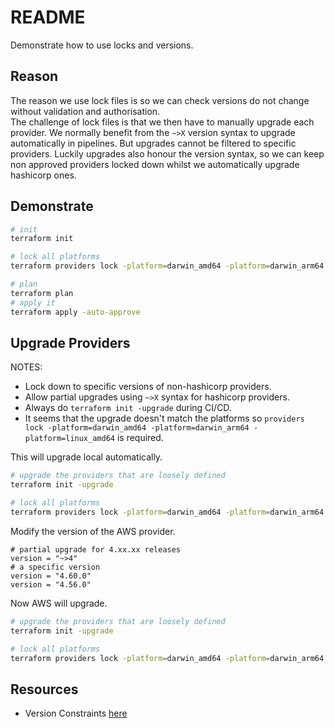 # README

Demonstrate how to use locks and versions.  

## Reason

The reason we use lock files is so we can check versions do not change without validation and authorisation.  
The challenge of lock files is that we then have to manually upgrade each provider.  We normally benefit from the `~>X` version syntax to upgrade automatically in pipelines.
But upgrades cannot be filtered to specific providers.  Luckily upgrades also honour the version syntax, so we can keep non approved providers locked down whilst we automatically upgrade hashicorp ones.  

## Demonstrate

```sh
# init
terraform init

# lock all platforms
terraform providers lock -platform=darwin_amd64 -platform=darwin_arm64 -platform=linux_amd64

# plan
terraform plan
# apply it
terraform apply -auto-approve
```

## Upgrade Providers

NOTES:

* Lock down to specific versions of non-hashicorp providers.  
* Allow partial upgrades using `~>X` syntax for hashicorp providers.  
* Always do `terraform init -upgrade` during CI/CD.  
* It seems that the upgrade doesn't match the platforms so `providers lock -platform=darwin_amd64 -platform=darwin_arm64 -platform=linux_amd64` is required.  

This will upgrade local automatically.  

```sh
# upgrade the providers that are loosely defined
terraform init -upgrade

# lock all platforms
terraform providers lock -platform=darwin_amd64 -platform=darwin_arm64 -platform=linux_amd64
```

Modify the version of the AWS provider.  

```hcl
# partial upgrade for 4.xx.xx releases
version = "~>4"
# a specific version
version = "4.60.0"
version = "4.56.0"
```

Now AWS will upgrade.  

```sh
# upgrade the providers that are loosely defined
terraform init -upgrade

# lock all platforms
terraform providers lock -platform=darwin_amd64 -platform=darwin_arm64 -platform=linux_amd64
```

## Resources

* Version Constraints [here](https://developer.hashicorp.com/terraform/language/expressions/version-constraints)  
